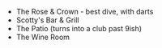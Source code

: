* The Rose & Crown - best dive, with darts
* Scotty's Bar & Grill
* The Patio (turns into a club past 9ish)
* The Wine Room
